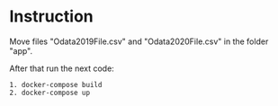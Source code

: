 # Instruction

Move files "Odata2019File.csv" and "Odata2020File.csv" in the folder "app".

After that run the next code:
```
1. docker-compose build
2. docker-compose up
```
